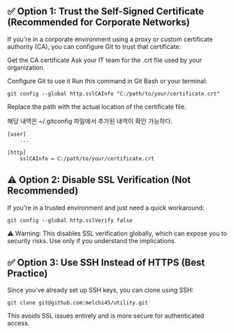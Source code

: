 ## ✅ Option 1: Trust the Self-Signed Certificate (Recommended for Corporate Networks)
If you're in a corporate environment using a proxy or custom certificate authority (CA), you can configure Git to trust that certificate:

Get the CA certificate
Ask your IT team for the .crt file used by your organization.

Configure Git to use it
Run this command in Git Bash or your terminal:

```shell
git config --global http.sslCAInfo "C:/path/to/your/certificate.crt"
```

Replace the path with the actual location of the certificate file.

해당 내역은 ~/.gitconfig 파일에서 추가된 내역이 확인 가능하다.
```
[user]
    ...

[http]
	sslCAInfo = C:/path/to/your/certificate.crt
```

## ⚠️ Option 2: Disable SSL Verification (Not Recommended)
If you're in a trusted environment and just need a quick workaround:

```shell
git config --global http.sslVerify false
```
⚠️ Warning: This disables SSL verification globally, which can expose you to security risks. Use only if you understand the implications.

## ✅ Option 3: Use SSH Instead of HTTPS (Best Practice)
Since you've already set up SSH keys, you can clone using SSH:

```shell
git clone git@github.com:melchi45/utility.git
```

This avoids SSL issues entirely and is more secure for authenticated access.